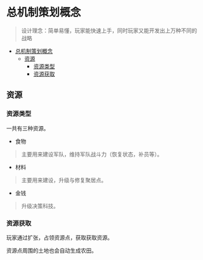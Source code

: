 总机制策划概念
=
> 设计理念：简单易懂，玩家能快速上手，同时玩家又能开发出上万种不同的战略


- [总机制策划概念](#总机制策划概念)
  - [资源](#资源)
    - [资源类型](#资源类型)
    - [资源获取](#资源获取)

## 资源

### 资源类型

一共有三种资源。  

* 食物
>主要用来建设军队，维持军队战斗力（恢复状态，补员等）。
* 材料
>主要用来建设，升级与修复聚居点。
* 金钱
>升级决策科技。

### 资源获取

玩家通过扩张，占领资源点，获取获取资源。  

资源点周围的土地也会自动生成农田。  

